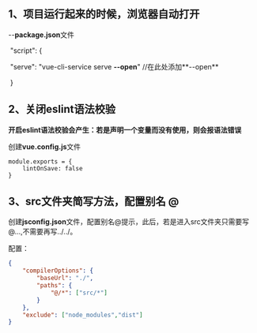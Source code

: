 ## 1、项目运行起来的时候，浏览器自动打开

--**package.json**文件

​		"script": {

​				"serve": "vue-cli-service serve **--open**"      //在此处添加**--open**

​		}



## 2、关闭eslint语法校验

**开启eslint语法校验会产生：若是声明一个变量而没有使用，则会报语法错误**

创建**vue.config.js**文件

```
module.exports = {
	lintOnSave: false
}
```



## 3、src文件夹简写方法，配置别名 @

创建**jsconfig.json**文件，配置别名@提示，此后，若是进入src文件夹只需要写@...,不需要再写../../。

配置：

```json
{
    "compilerOptions": {
        "baseUrl": "./",
        "paths": {
            "@/*": ["src/*"]
        }
    },
    "exclude": ["node_modules","dist"]
}
```




